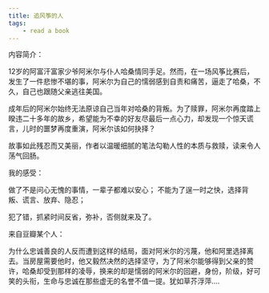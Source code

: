 ```yaml
---
title: 追风筝的人
tags:
    - read a book
---
```


内容简介：

12岁的阿富汗富家少爷阿米尔与仆人哈桑情同手足。然而，在一场风筝比赛后，发生了一件悲惨不堪的事，阿米尔为自己的懦弱感到自责和痛苦，逼走了哈桑，不久，自己也跟随父亲逃往美国。

成年后的阿米尔始终无法原谅自己当年对哈桑的背叛。为了赎罪，阿米尔再度踏上暌违二十多年的故乡，希望能为不幸的好友尽最后一点心力，却发现一个惊天谎言，儿时的噩梦再度重演，阿米尔该如何抉择？

故事如此残忍而又美丽，作者以温暖细腻的笔法勾勒人性的本质与救赎，读来令人荡气回肠。



我的感受：

做了不是问心无愧的事情，一辈子都难以安心；
不能为了逞一时之快，选择背叛、谎言、放弃、隐忍；

犯了错，抓紧时间反省，弥补，否侧就来及了。



来自豆瓣某个人：

为什么忠诚善良的人反而遭到这样的结局，面对阿米尔的污蔑，他和阿里选择离去。当房屋需要他时，他又毅然决然的选择坚守，为了阿米尔能够得到父亲的赞许，哈桑却受到那样的凌辱，换来的却是懦弱的阿米尔的回避，身份，阶级，好可笑的头衔，生命与忠诚在那些虚无的名誉不值一提。犹如草芥浮萍....

